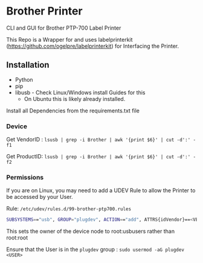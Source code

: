 # Brother Printer

CLI and GUI for Brother PTP-700 Label Printer

This Repo is a Wrapper for and uses labelprinterkit (https://github.com/ogelpre/labelprinterkit) for Interfacing the Printer.

## Installation

- Python
- pip
- libusb - Check Linux/Windows install Guides for this
    - On Ubuntu this is likely already installed.

Install all Dependencies from the requirements.txt file

### Device

Get VendorID : `lsusb | grep -i Brother | awk '{print $6}' | cut -d':' -f1`

Get ProductID: `lsusb | grep -i Brother | awk '{print $6}' | cut -d':' -f2`

### Permissions

If you are on Linux, you may need to add a UDEV Rule to allow the Printer to be accessed by your User.

Rule: `/etc/udev/rules.d/99-brother-ptp700.rules`

```bash
SUBSYSTEMS=="usb", GROUP="plugdev", ACTION=="add", ATTRS{idVendor}==<VENDOR_ID>, ATTRS{idProduct}==<PRODUCT_ID>, MODE="0660"
```

This sets the owner of the device node to root:usbusers rather than root:root

Ensure that the User is in the `plugdev` group : `sudo usermod -aG plugdev <USER>`
